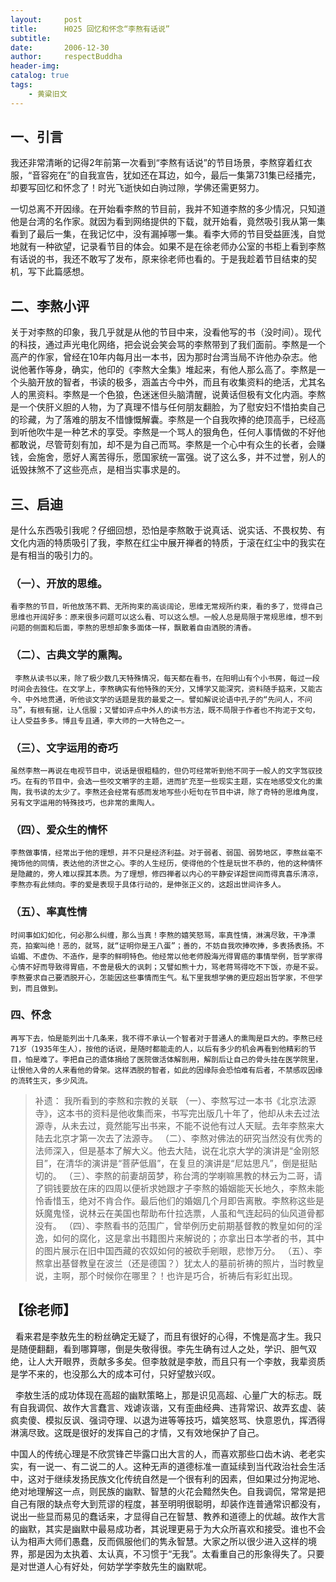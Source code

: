 ```yaml
---
layout:     post
title:      H025 回忆和怀念“李熬有话说”
subtitle:   
date:       2006-12-30
author:     respectBuddha
header-img: 
catalog: true
tags:
    - 黄粱旧文
---
```


## 一、引言

我还非常清晰的记得2年前第一次看到“李熬有话说”的节目场景，李熬穿着红衣服，“音容宛在”的自我宣告，犹如还在耳边，如今，最后一集第731集已经播完，却要写回忆和怀念了！时光飞逝快如白驹过隙，学佛还需更努力。

一切总离不开因缘。在开始看李熬的节目前，我并不知道李熬的多少情况，只知道他是台湾的名作家。就因为看到网络提供的下载，就开始看，竟然吸引我从第一集看到了最后一集，在我记忆中，没有漏掉哪一集。看李大师的节目受益匪浅，自觉地就有一种欲望，记录看节目的体会。如果不是在徐老师办公室的书柜上看到李熬有话说的书，我还不敢写了发布，原来徐老师也看的。于是我趁着节目结束的契机，写下此篇感想。

## 二、李熬小评

关于对李熬的印象，我几乎就是从他的节目中来，没看他写的书（没时间）。现代的科技，通过声光电化网络，把会说会笑会骂的李熬带到了我们面前。李熬是一个高产的作家，曾经在10年内每月出一本书，因为那时台湾当局不许他办杂志。他说他著作等身，确实，他印的《李熬大全集》堆起来，有他人那么高了。李熬是一个头脑开放的智者，书读的极多，涵盖古今中外，而且有收集资料的绝活，尤其名人的黑资料。李熬是一个色狼，色迷迷但头脑清醒，说黄话但极有文化内涵。李熬是一个侠肝义胆的人物，为了真理不惜与任何朋友翻脸，为了慰安妇不惜拍卖自己的珍藏，为了落难的朋友不惜慷慨解囊。李熬是一个自我吹捧的绝顶高手，已经高到听他吹牛是一种艺术的享受。李熬是一个骂人的狠角色，任何人事情做的不好他都敢说，尽管苛刻有加，却不是为自己而骂。李熬是一个心中有众生的长者，会赚钱，会施舍，愿好人离苦得乐，愿国家统一富强。说了这么多，并不过誉，别人的诋毁抹煞不了这些亮点，是相当实事求是的。

## 三、启迪

是什么东西吸引我呢？仔细回想，恐怕是李熬敢于说真话、说实话、不畏权势、有文化内涵的特质吸引了我，李熬在红尘中展开禅者的特质，于滚在红尘中的我实在是有相当的吸引力的。

### （一）、开放的思维。

    看李熬的节目，听他放荡不羁、无所拘束的高谈阔论，思维无常规所约束，看的多了，觉得自己思维也开阔好多：原来很多问题可以这么看、可以这么想。一般人总是局限于常规思维，想不到问题的侧面和后面，李熬的思想却象多面体一样，飘散着自由洒脱的清香。

### （二）、古典文学的熏陶。

     李熬从读书以来，除了极少数几天特殊情况，每天都在看书，在阳明山有个小书房，每过一段时间会去独住。在文学上，李熬确实有他特殊的天分，又博学又能深究，资料随手掂来，又能古今、中外地贯通，听他谈文学的话题是我的最爱之一。譬如解说论语中孔子的“先问人，不问马”，有根有据，让人信服；又譬如评点中外人的读书方法，既不局限于作者也不拘泥于文句，让人受益多多。博且专且通，李大师的一大特色之一。

### （三）、文字运用的奇巧

    虽然李熬一再说在电视节目中，说话是很粗糙的，但仍可经常听到他不同于一般人的文字驾驭技巧。在有的节目中，会选一些咬文嚼字的主题，进而扩充至一些现实主题，实在地感受文化的熏陶，我书读的太少了。李熬还会经常有感而发地写些小短句在节目中讲，除了奇特的思维角度，另有文字运用的特殊技巧，也非常的熏陶人。

### （四）、爱众生的情怀

    李熬做事情，经常出于他的理想，并不只是经济利益。对于弱者、弱国、弱势地区，李熬丝毫不掩饰他的同情，表达他的济世之心。李的人生经历，使得他的个性是玩世不恭的，他的这种情怀是隐藏的，旁人难以探其本质。为了理想，修四禅者以内心的平静安详超世间而得真喜乐清凉，李熬亦有此倾向。李的爱是表现于具体行动的，是伸张正义的，这超出世间许多人。

### （五）、率真性情

    时间事如幻如化，何必那么纠缠，那么当真！李熬的嬉笑怒骂，率真性情，淋漓尽致，干净漂亮，拍案叫绝！恶的，就骂，就“证明你是王八蛋”；善的，不妨自我吹捧吹捧，多表扬表扬。不谄媚、不虚伪、不造作，是李的鲜明特色。他经常以他老师殷海光得胃癌的事情举例，哲学家得心情不好而导致得胃癌，不啻是极大的讽刺；又譬如熊十力，骂老蒋骂得吃不下饭，亦是不妥。李熬要求自己要洒脱开心，怎能因这些事情而生气。私下里我想学佛的更应超出哲学家，不但学到，而且做到。

### 四、怀念

    再写下去，怕是能列出十几条来，我不得不承认一个智者对于普通人的熏陶是巨大的。李熬已经71岁（1935年生人），按他的话说，是随时都能走的人，以后有多少的机会再看到他精彩的节目，怕是难了。李把自己的遗体捐给了医院做活体解剖用，解剖后让自己的骨头挂在医学院里，让恨他入骨的人来看他的骨架。这样洒脱的智者，如此的因缘际会恐怕难有后者，不禁感叹因缘的流转生灭，多少风流。


> 补遗：
    我所看到的李熬和宗教的关联
    （一）、李熬写过一本书《北京法源寺》，这本书的资料是他收集而来，书写完出版几十年了，他却从未去过法源寺，从未去过，竟然能写出书来，不能不说他有过人天赋。去年李熬来大陆去北京才第一次去了法源寺。
    （二）、李熬对佛法的研究当然没有优秀的法师深入，但是基本了解大义。他去大陆，说在北京大学的演讲是“金刚怒目”，在清华的演讲是“菩萨低眉”，在复旦的演讲是“尼姑思凡”，倒是挺贴切的。
    （三）、李熬的前妻胡茵梦，称台湾的学喇嘛黑教的林云为二哥，请了铜钱要放在床的四周以便祈求她跟才子李熬的婚姻能天长地久，李熬未能怜香惜玉，绝对不肯合作。最后他们的婚姻几个月即告离散。李熬称这些是妖魔鬼怪，说林云在美国也帮助布什拉选票，人虽和气连起码的仙风道骨都没有。
    （四）、李熬看书的范围广，曾举例历史前期基督教的教皇如何的淫逸，如何的腐化，这是拿出书籍图片来解说的；亦拿出日本学者的书，其中的图片展示在旧中国西藏的农奴如何的被砍手剜眼，悲惨万分。
    （五）、李熬拿出基督教皇在波兰（还是德国？）犹太人的墓前祈祷的照片，当时教皇说，主啊，那个时候你在哪里？！也许是巧合，祈祷后有彩虹出现。


## 【徐老师】
 
看来君是李敖先生的粉丝确定无疑了，而且有很好的心得，不愧是高才生。我只是随便翻翻，看到哪算哪，倒是失敬得很。李先生确有过人之处，学识、胆气双绝，让人大开眼界，贡献多多矣。但李敖就是李敖，而且只有一个李敖，我辈资质是学不来的，也没那么大的成本可付，只好望敖兴叹。

  李敖生活的成功体现在高超的幽默策略上，那是识见高超、心量广大的标志。既有自我调侃、故作大言蠢言、戏谑诙谐，又有歪曲经典、违背常识、故弄玄虚、装疯卖傻、模拟反讽、强词夺理、以退为进等等技巧，嬉笑怒骂、快意恩仇，挥洒得淋漓尽致。这既是很好的发挥自己的才情，又有效地保护了自己。

中国人的传统心理是不欣赏锋芒毕露口出大言的人，而喜欢那些口齿木讷、老老实实，有一说一、有二说二的人。这种无声的道德标准一直延续到当代政治社会生活中，这对于继续发扬民族文化传统自然是一个很有利的因素，但如果过分拘泥地、绝对地理解这一点，则民族的幽默、智慧的火花会黯然失色。自我调侃，常常是把自己有限的缺点夸大到荒谬的程度，甚至明明很聪明，却装作连普通常识都没有，说出一些显而易见的蠢话来，才显得自己在智慧、教养和道德上的优越。故作大言的幽默，其实是幽默中最易成功者，其说理更易于为大众所喜欢和接受。谁也不会认为相声大师们愚蠢，反而佩服他们的隽永智慧。大家之所以很少进入这样的境界，那是因为太执着、太认真，不习惯于“无我”。太看重自己的形象得失了。只要是对世道人心有好处，何妨学学李敖先生的幽默呢。

